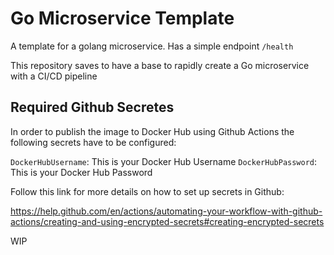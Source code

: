 # Go Microservice Template
A template for a golang microservice. Has a simple endpoint `/health`

This repository saves to have a base to rapidly create a Go microservice with a CI/CD pipeline

## Required Github Secretes
In order to publish the image to Docker Hub using Github Actions the following secrets have to be configured:

`DockerHubUsername`: This is your Docker Hub Username
`DockerHubPassword`: This is your Docker Hub Password

Follow this link for more details on how to set up secrets in Github:

https://help.github.com/en/actions/automating-your-workflow-with-github-actions/creating-and-using-encrypted-secrets#creating-encrypted-secrets

WIP
